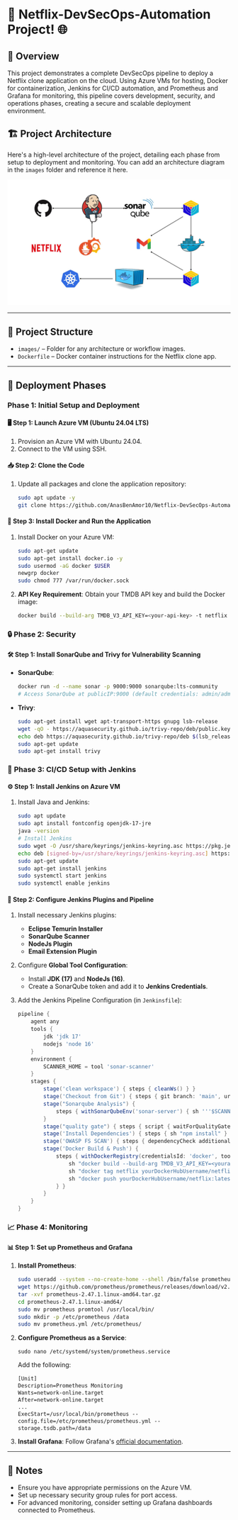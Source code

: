 # 🚀 Netflix-DevSecOps-Automation Project! 🌐

## 📜 Overview
This project demonstrates a complete DevSecOps pipeline to deploy a Netflix clone application on the cloud. Using Azure VMs for hosting, Docker for containerization, Jenkins for CI/CD automation, and Prometheus and Grafana for monitoring, this pipeline covers development, security, and operations phases, creating a secure and scalable deployment environment.

## 🏗️ Project Architecture
Here's a high-level architecture of the project, detailing each phase from setup to deployment and monitoring. You can add an architecture diagram in the `images` folder and reference it here.


![Project Architecture](images/architecture.jpeg)

---

## 📂 Project Structure

- `images/` – Folder for any architecture or workflow images.
- `Dockerfile` – Docker container instructions for the Netflix clone app.

---

## 🚀 Deployment Phases

### **Phase 1: Initial Setup and Deployment**

#### 🖥️ Step 1: Launch Azure VM (Ubuntu 24.04 LTS)
1. Provision an Azure VM with Ubuntu 24.04.
2. Connect to the VM using SSH.

#### 📥 Step 2: Clone the Code
1. Update all packages and clone the application repository:
    ```bash
    sudo apt update -y
    git clone https://github.com/AnasBenAmor10/Netflix-DevSecOps-Automation.git
    ```

#### 🐳 Step 3: Install Docker and Run the Application
1. Install Docker on your Azure VM:
    ```bash
    sudo apt-get update
    sudo apt-get install docker.io -y
    sudo usermod -aG docker $USER
    newgrp docker
    sudo chmod 777 /var/run/docker.sock
    ```
2. **API Key Requirement**: Obtain your TMDB API key and build the Docker image:
    ```bash
    docker build --build-arg TMDB_V3_API_KEY=<your-api-key> -t netflix .
    ```

### 🔒 **Phase 2: Security**

#### 🛠️ Step 1: Install SonarQube and Trivy for Vulnerability Scanning
- **SonarQube**:
    ```bash
    docker run -d --name sonar -p 9000:9000 sonarqube:lts-community
    # Access SonarQube at publicIP:9000 (default credentials: admin/admin)
    ```
- **Trivy**:
    ```bash
    sudo apt-get install wget apt-transport-https gnupg lsb-release
    wget -qO - https://aquasecurity.github.io/trivy-repo/deb/public.key | sudo apt-key add -
    echo deb https://aquasecurity.github.io/trivy-repo/deb $(lsb_release -sc) main | sudo tee -a /etc/apt/sources.list.d/trivy.list
    sudo apt-get update
    sudo apt-get install trivy
    ```

### 🤖 **Phase 3: CI/CD Setup with Jenkins**

#### ⚙️ Step 1: Install Jenkins on Azure VM
1. Install Java and Jenkins:
    ```bash
    sudo apt update
    sudo apt install fontconfig openjdk-17-jre
    java -version
    # Install Jenkins
    sudo wget -O /usr/share/keyrings/jenkins-keyring.asc https://pkg.jenkins.io/debian-stable/jenkins.io-2023.key
    echo deb [signed-by=/usr/share/keyrings/jenkins-keyring.asc] https://pkg.jenkins.io/debian-stable binary/ | sudo tee /etc/apt/sources.list.d/jenkins.list > /dev/null
    sudo apt-get update
    sudo apt-get install jenkins
    sudo systemctl start jenkins
    sudo systemctl enable jenkins
    ```

#### 🔧 Step 2: Configure Jenkins Plugins and Pipeline
1. Install necessary Jenkins plugins:
    - **Eclipse Temurin Installer**
    - **SonarQube Scanner**
    - **NodeJs Plugin**
    - **Email Extension Plugin**

2. Configure **Global Tool Configuration**:
   - Install **JDK (17)** and **NodeJs (16)**.
   - Create a SonarQube token and add it to **Jenkins Credentials**.

3. Add the Jenkins Pipeline Configuration (in `Jenkinsfile`):
    ```groovy
    pipeline {
        agent any
        tools {
            jdk 'jdk 17'
            nodejs 'node 16'
        }
        environment {
            SCANNER_HOME = tool 'sonar-scanner'
        }
        stages {
            stage('clean workspace') { steps { cleanWs() } }
            stage('Checkout from Git') { steps { git branch: 'main', url: 'https://github.com/AnasBenAmor10/Netflix-DevSecOps-Automation.git' } }
            stage("Sonarqube Analysis") {
                steps { withSonarQubeEnv('sonar-server') { sh '''$SCANNER_HOME/bin/sonar-scanner -Dsonar.projectName=Netflix -Dsonar.projectKey=Netflix''' } }
            }
            stage("quality gate") { steps { script { waitForQualityGate abortPipeline: false, credentialsId: 'Sonar-token' } } }
            stage('Install Dependencies') { steps { sh "npm install" } }
            stage('OWASP FS SCAN') { steps { dependencyCheck additionalArguments: '--scan ./ --disableYarnAudit --disableNodeAudit', odcInstallation: 'DP-Check' } }
            stage('Docker Build & Push') {
                steps { withDockerRegistry(credentialsId: 'docker', toolName: 'docker') {
                    sh "docker build --build-arg TMDB_V3_API_KEY=<yourapikey> -t netflix ."
                    sh "docker tag netflix yourDockerHubUsername/netflix:latest"
                    sh "docker push yourDockerHubUsername/netflix:latest"
                } }
            }
        }
    }
    ```

### 📈 **Phase 4: Monitoring**

#### 📊 Step 1: Set up Prometheus and Grafana
1. **Install Prometheus**:
    ```bash
    sudo useradd --system --no-create-home --shell /bin/false prometheus
    wget https://github.com/prometheus/prometheus/releases/download/v2.47.1/prometheus-2.47.1.linux-amd64.tar.gz
    tar -xvf prometheus-2.47.1.linux-amd64.tar.gz
    cd prometheus-2.47.1.linux-amd64/
    sudo mv prometheus promtool /usr/local/bin/
    sudo mkdir -p /etc/prometheus /data
    sudo mv prometheus.yml /etc/prometheus/
    ```

2. **Configure Prometheus as a Service**:
    ```plaintext
    sudo nano /etc/systemd/system/prometheus.service
    ```
    Add the following:
    ```plaintext
    [Unit]
    Description=Prometheus Monitoring
    Wants=network-online.target
    After=network-online.target
    ...
    ExecStart=/usr/local/bin/prometheus --config.file=/etc/prometheus/prometheus.yml --storage.tsdb.path=/data
    ```

3. **Install Grafana**:
    Follow Grafana's [official documentation](https://grafana.com/docs/grafana/latest/installation/).

---

## 📝 Notes
- Ensure you have appropriate permissions on the Azure VM.
- Set up necessary security group rules for port access.
- For advanced monitoring, consider setting up Grafana dashboards connected to Prometheus.
